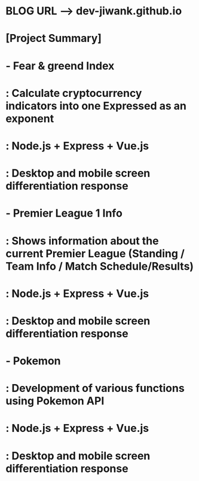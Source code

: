 # BLOG URL --> dev-jiwank.github.io

# [Project Summary]
#    - Fear & greend Index
#    : Calculate cryptocurrency indicators into one Expressed as an exponent
#    : Node.js + Express + Vue.js
#    : Desktop and mobile screen differentiation response
#
#    - Premier League 1 Info
#    : Shows information about the current Premier League (Standing / Team Info / Match Schedule/Results)
#    : Node.js + Express + Vue.js
#    : Desktop and mobile screen differentiation response
#
#    -  Pokemon
#    : Development of various functions using Pokemon API
#    : Node.js + Express + Vue.js
#    : Desktop and mobile screen differentiation response
#

